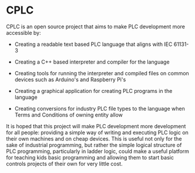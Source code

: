 # CPLC
 
CPLC is an open source project that aims to make PLC development more accessible by:

+ Creating a readable text based PLC language that aligns with IEC 61131-3

+ Creating a C++ based interpreter and compiler for the language

+ Creating tools for running the interpreter and compiled files on common devices such as Arduino's and Raspberry Pi's

+ Creating a graphical application for creating PLC programs in the language

+ Creating conversions for industry PLC file types to the language when Terms and Conditions of owning entity allow

It is hoped that this project will make PLC development more development for all people: providing a simple way of writing and executing PLC logic on their own machines and on cheap devices. This is useful not only for the sake of industrial programming, but rather the simple logical structure of PLC programming, particularly in ladder logic, could make a useful platform for teaching kids basic programming and allowing them to start basic controls projects of their own for very little cost. 


